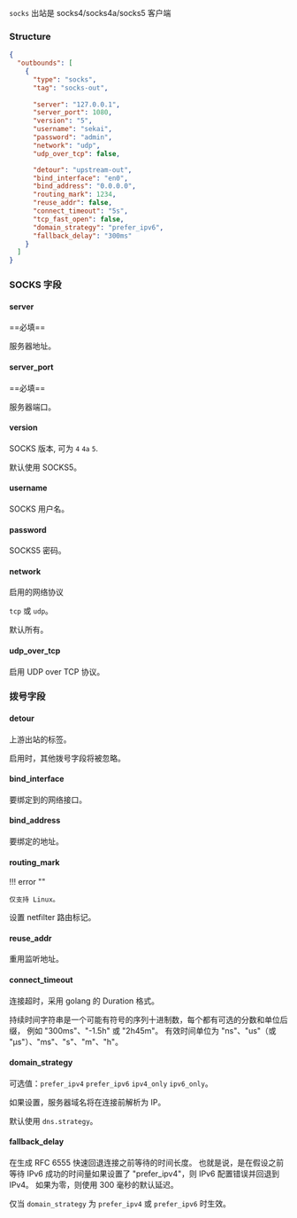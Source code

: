 `socks` 出站是 socks4/socks4a/socks5 客户端

### Structure

```json
{
  "outbounds": [
    {
      "type": "socks",
      "tag": "socks-out",
      
      "server": "127.0.0.1",
      "server_port": 1080,
      "version": "5",
      "username": "sekai",
      "password": "admin",
      "network": "udp",
      "udp_over_tcp": false,

      "detour": "upstream-out",
      "bind_interface": "en0",
      "bind_address": "0.0.0.0",
      "routing_mark": 1234,
      "reuse_addr": false,
      "connect_timeout": "5s",
      "tcp_fast_open": false,
      "domain_strategy": "prefer_ipv6",
      "fallback_delay": "300ms"
    }
  ]
}
```

### SOCKS 字段

#### server

==必填==

服务器地址。

#### server_port

==必填==

服务器端口。

#### version

SOCKS 版本, 可为 `4` `4a` `5`.

默认使用 SOCKS5。

#### username

SOCKS 用户名。

#### password

SOCKS5 密码。

#### network

启用的网络协议

`tcp` 或 `udp`。

默认所有。

#### udp_over_tcp

启用 UDP over TCP 协议。

### 拨号字段

#### detour

上游出站的标签。

启用时，其他拨号字段将被忽略。

#### bind_interface

要绑定到的网络接口。

#### bind_address

要绑定的地址。

#### routing_mark

!!! error ""

    仅支持 Linux。

设置 netfilter 路由标记。

#### reuse_addr

重用监听地址。

#### connect_timeout

连接超时，采用 golang 的 Duration 格式。

持续时间字符串是一个可能有符号的序列十进制数，每个都有可选的分数和单位后缀， 例如 "300ms"、"-1.5h" 或 "2h45m"。
有效时间单位为 "ns"、"us"（或 "µs"）、"ms"、"s"、"m"、"h"。

#### domain_strategy

可选值：`prefer_ipv4` `prefer_ipv6` `ipv4_only` `ipv6_only`。

如果设置，服务器域名将在连接前解析为 IP。

默认使用 `dns.strategy`。

#### fallback_delay

在生成 RFC 6555 快速回退连接之前等待的时间长度。
也就是说，是在假设之前等待 IPv6 成功的时间量如果设置了 "prefer_ipv4"，则 IPv6 配置错误并回退到 IPv4。
如果为零，则使用 300 毫秒的默认延迟。

仅当 `domain_strategy` 为 `prefer_ipv4` 或 `prefer_ipv6` 时生效。
